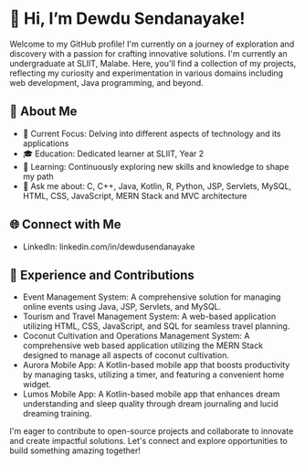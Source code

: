 # 👋 Hi, I’m Dewdu Sendanayake!

Welcome to my GitHub profile! I'm currently on a journey of exploration and discovery with a passion for crafting innovative solutions. I'm currently an undergraduate at SLIIT, Malabe. Here, you'll find a collection of my projects, reflecting my curiosity and experimentation in various domains including web development, Java programming, and beyond.

## 🚀 About Me

- 🔭 Current Focus: Delving into different aspects of technology and its applications
- 🎓 Education: Dedicated learner at SLIIT, Year 2
- 🌱 Learning: Continuously exploring new skills and knowledge to shape my path
- 💬 Ask me about: C, C++, Java, Kotlin, R, Python, JSP, Servlets, MySQL, HTML, CSS, JavaScript, MERN Stack and MVC architecture

## 🌐 Connect with Me

- LinkedIn: linkedin.com/in/dewdusendanayake

## 💼 Experience and Contributions

- Event Management System: A comprehensive solution for managing online events using Java, JSP, Servlets, and MySQL.
- Tourism and Travel Management System: A web-based application utilizing HTML, CSS, JavaScript, and SQL for seamless travel planning.
- Coconut Cultivation and Operations Management System: A comprehensive web based application utilizing the MERN Stack designed to manage all aspects of coconut cultivation.
- Aurora Mobile App: A Kotlin-based mobile app that boosts productivity by managing tasks, utilizing a timer, and featuring a convenient home widget.
- Lumos Mobile App: A Kotlin-based mobile app that enhances dream understanding and sleep quality through dream journaling and lucid dreaming training.
  
I'm eager to contribute to open-source projects and collaborate to innovate and create impactful solutions. Let's connect and explore opportunities to build something amazing together!



<!---
DewduSendanayake/DewduSendanayake is a ✨ special ✨ repository because its `README.md` (this file) appears on your GitHub profile.
You can click the Preview link to take a look at your changes.
--->
